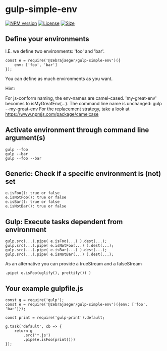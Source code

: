 # gulp-simple-env

[![NPM version][npm-image]][npm-url]
[![License][license-image]][license-url]
[![Size][size-image]][size-url]

## Define your environments
I.E. we define two environments: 'foo' and 'bar'.

    const e = require('@zebrajaeger/gulp-simple-env')({
        env: ['foo', 'bar']
    });

You can define as much environments as you want.

Hint:

For js-conform naming, the env-names are camel-cased. 'my-great-env' becomes to isMyGreatEnv(...). 
The command line name is unchanged: gulp --my-great-env
For the replacement strategy, take a look at https://www.npmjs.com/package/camelcase 

## Activate environment through command line argument(s)

    gulp --foo
    gulp --bar
    gulp --foo --bar

## Generic: Check if a specific environment is (not) set

    e.isFoo(): true or false 
    e.isNotFoo(): true or false
    e.isBar(): true or false 
    e.isNotBar(): true or false

## Gulp: Execute tasks dependent from environment

    gulp.src(...).pipe( e.isFoo(...) ).dest(...);
    gulp.src(...).pipe( e.isNotFoo(...) ).dest(...);
    gulp.src(...).pipe( e.isBar(...) ).dest(...);
    gulp.src(...).pipe( e.isNotBar(...) ).dest(...);

As an alternative you can provide a trueStream and a falseStream

    .pipe( e.isFoo(uglify(), prettify()) )

## Your example gulpfile.js

    const g = require('gulp');
    const e = require('@zebrajaeger/gulp-simple-env')({env: ['foo', 'bar']});
    
    const print = require('gulp-print').default;
    
    g.task('default', cb => {
        return g
            .src('*.js')
            .pipe(e.isFoo(print()))
    });

[npm-image]: https://img.shields.io/npm/v/@zebrajaeger/gulp-simple-env.svg?style=flat
[npm-url]: https://npmjs.org/@zebrajaeger/gulp-simple-env

[license-image]: https://img.shields.io/github/license/zebrajaeger/gulp-simple-env.svg?style=flat
[license-url]: https://github.com/zebrajaeger/gulp-simple-env/blob/master/LICENSE.txt

[size-image]: https://img.shields.io/github/size/zebrajaeger/gulp-simple-env/index.js.svg?style=flat
[size-url]: https://github.com/zebrajaeger/gulp-simple-env/blob/master/index.js